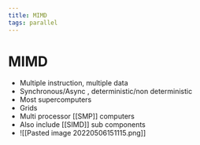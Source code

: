 ```yaml
---
title: MIMD
tags: parallel 
---
```


# MIMD
- Multiple instruction, multiple data
- Synchronous/Async , deterministic/non deterministic
- Most supercomputers
- Grids
- Multi processor [[SMP]] computers
- Also include [[SIMD]] sub components
- ![[Pasted image 20220506151115.png]]
















